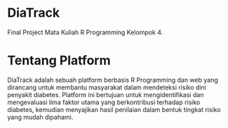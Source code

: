# DiaTrack
Final Project Mata Kuliah R Programming Kelompok 4.
# Tentang Platform
DiaTrack adalah sebuah platform berbasis R Programming dan web yang dirancang untuk membantu masyarakat dalam mendeteksi risiko dini penyakit diabetes. Platform ini bertujuan untuk mengidentifikasi dan mengevaluasi lima faktor utama yang berkontribusi terhadap risiko diabetes, kemudian menyajikan hasil penilaian dalam bentuk tingkat risiko yang mudah dipahami.
